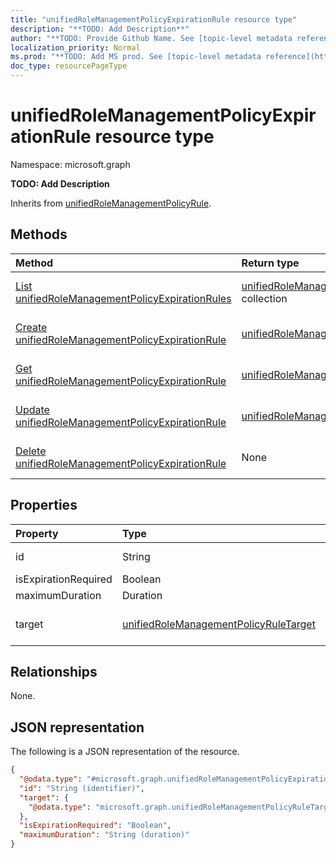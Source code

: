 ```yaml
---
title: "unifiedRoleManagementPolicyExpirationRule resource type"
description: "**TODO: Add Description**"
author: "**TODO: Provide Github Name. See [topic-level metadata reference](https://msgo.azurewebsites.net/add/document/guidelines/metadata.html#topic-level-metadata)**"
localization_priority: Normal
ms.prod: "**TODO: Add MS prod. See [topic-level metadata reference](https://msgo.azurewebsites.net/add/document/guidelines/metadata.html#topic-level-metadata)**"
doc_type: resourcePageType
---
```


# unifiedRoleManagementPolicyExpirationRule resource type

Namespace: microsoft.graph



**TODO: Add Description**


Inherits from [unifiedRoleManagementPolicyRule](../resources/unifiedrolemanagementpolicyrule.md).

## Methods
|Method|Return type|Description|
|:---|:---|:---|
|[List unifiedRoleManagementPolicyExpirationRules](../api/unifiedrolemanagementpolicyexpirationrule-list.md)|[unifiedRoleManagementPolicyExpirationRule](../resources/unifiedrolemanagementpolicyexpirationrule.md) collection|Get a list of the [unifiedRoleManagementPolicyExpirationRule](../resources/unifiedrolemanagementpolicyexpirationrule.md) objects and their properties.|
|[Create unifiedRoleManagementPolicyExpirationRule](../api/unifiedrolemanagementpolicyexpirationrule-create.md)|[unifiedRoleManagementPolicyExpirationRule](../resources/unifiedrolemanagementpolicyexpirationrule.md)|Create a new [unifiedRoleManagementPolicyExpirationRule](../resources/unifiedrolemanagementpolicyexpirationrule.md) object.|
|[Get unifiedRoleManagementPolicyExpirationRule](../api/unifiedrolemanagementpolicyexpirationrule-get.md)|[unifiedRoleManagementPolicyExpirationRule](../resources/unifiedrolemanagementpolicyexpirationrule.md)|Read the properties and relationships of an [unifiedRoleManagementPolicyExpirationRule](../resources/unifiedrolemanagementpolicyexpirationrule.md) object.|
|[Update unifiedRoleManagementPolicyExpirationRule](../api/unifiedrolemanagementpolicyexpirationrule-update.md)|[unifiedRoleManagementPolicyExpirationRule](../resources/unifiedrolemanagementpolicyexpirationrule.md)|Update the properties of an [unifiedRoleManagementPolicyExpirationRule](../resources/unifiedrolemanagementpolicyexpirationrule.md) object.|
|[Delete unifiedRoleManagementPolicyExpirationRule](../api/unifiedrolemanagementpolicyexpirationrule-delete.md)|None|Deletes an [unifiedRoleManagementPolicyExpirationRule](../resources/unifiedrolemanagementpolicyexpirationrule.md) object.|

## Properties
|Property|Type|Description|
|:---|:---|:---|
|id|String|**TODO: Add Description** Inherited from [entity](../resources/entity.md)|
|isExpirationRequired|Boolean|**TODO: Add Description**|
|maximumDuration|Duration|**TODO: Add Description**|
|target|[unifiedRoleManagementPolicyRuleTarget](../resources/unifiedrolemanagementpolicyruletarget.md)|**TODO: Add Description** Inherited from [unifiedRoleManagementPolicyRule](../resources/unifiedrolemanagementpolicyrule.md)|

## Relationships
None.

## JSON representation
The following is a JSON representation of the resource.
<!-- {
  "blockType": "resource",
  "keyProperty": "id",
  "@odata.type": "microsoft.graph.unifiedRoleManagementPolicyExpirationRule",
  "baseType": "microsoft.graph.unifiedRoleManagementPolicyRule",
  "openType": false
}
-->
``` json
{
  "@odata.type": "#microsoft.graph.unifiedRoleManagementPolicyExpirationRule",
  "id": "String (identifier)",
  "target": {
    "@odata.type": "microsoft.graph.unifiedRoleManagementPolicyRuleTarget"
  },
  "isExpirationRequired": "Boolean",
  "maximumDuration": "String (duration)"
}
```


